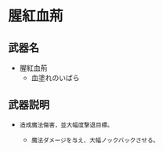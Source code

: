 # 腥紅血荊
## 武器名
 - 腥紅血荊
   - 血塗れのいばら

## 武器説明
 - ```
   造成魔法傷害，並大幅度撃退目標。
   ```
   - ```
     魔法ダメージを与え、大幅ノックバックさせる。
     ```
